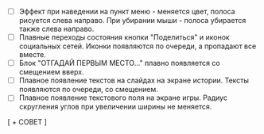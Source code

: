 - [ ] Эффект при наведении на пункт меню - меняется цвет, полоса рисуется слева направо. При убирании мыши - полоса убирается также слева направо.
- [ ] Плавные переходы состояния кнопки "Поделиться" и иконок социальных сетей. Иконки появляются по очереди, а пропадают все вместе.
- [ ] Блок "ОТГАДАЙ ПЕРВЫМ МЕСТО..." плавно появляется со смещением вверх.
- [ ] Плавное появление текстов на слайдах на экране истории. Тексты появляются по очереди, со смещением.
- [ ] Плавное появление текстового поля на экране игры. Радиус скругления углов при увеличении ширины не меняется.

[ + СОВЕТ ]
